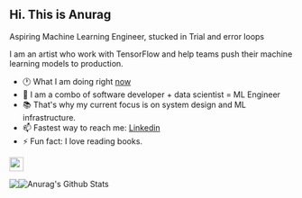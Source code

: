 <h2>Hi. This is Anurag</h2>
<p>Aspiring Machine Learning Engineer, stucked in Trial and error loops</p>

I am an artist who work with TensorFlow and help teams push their machine learning models to production. 

- 🕐 What I am doing right <a href="https://anuragdhadse.com/now">now</a>
- 💬 I am a combo of software developer + data scientist = ML Engineer
- 📚 That's why my current focus is on system design and ML infrastructure.
- 📫 Fastest way to reach me: [Linkedin](https://www.linkedin.com/in/adhadse/)
- ⚡  Fun fact: I love reading books.

<p>
    <a href="https://anuragdhadse.medium.com/">
        <img src="https://img.shields.io/badge/medium-%2312100E.svg?&style=for-the-badge&logo=medium&logoColor=white" height=25>
    </a>
</p>

<div style="display: flex; flex-direction: row;">
        <img class src="https://github-readme-streak-stats.herokuapp.com/?user=adhadse&theme=dark"/>
        <img src="https://github-readme-stats.vercel.app/api?username=adhadse&count_private=true&theme=dark&show_icons=true&hide_rank=true" alt="Anurag's Github Stats" />
</div>

